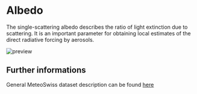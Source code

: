 # Albedo

The single-scattering albedo describes the ratio of light extinction due to scattering. It is an important parameter for obtaining local estimates of the direct radiative forcing by aerosols.

![preview](${base_url}/meteosuise/Albedo/Albedo.png) 

## Further informations
General MeteoSwiss dataset description can be found [here](${base_url}/meteosuise/General.pdf)
